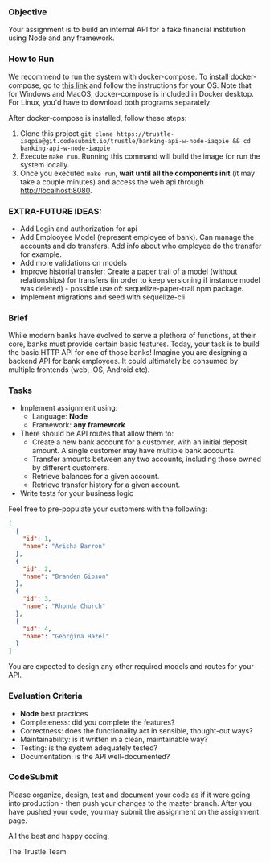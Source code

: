 ### Objective

Your assignment is to build an internal API for a fake financial institution using Node and any framework.

### How to Run
We recommend to run the system with docker-compose. To install docker-compose, go to [this link](https://docs.docker.com/compose/install/) and follow the instructions for your OS. Note that for Windows and MacOS, docker-compose is included in Docker desktop. For Linux, you'd have to download both programs separately

After docker-compose is installed, follow these steps:

1. Clone this project `git clone https://trustle-iaqpie@git.codesubmit.io/trustle/banking-api-w-node-iaqpie && cd banking-api-w-node-iaqpie`
2. Execute `make run`. Running this command will build the image for run the system locally.
3. Once you executed `make run`, **wait until all the components init** (it may take a couple minutes) and access the web api through <http://localhost:8080>.

### EXTRA-FUTURE IDEAS:
* Add Login and authorization for api
* Add Emplooyee Model (represent employee of bank). Can manage the accounts and do transfers. Add info about who employee do the transfer for example.
* Add more validations on models
* Improve historial transfer: Create a paper trail of a model (without relationships) for transfers (in order to keep versioning if instance model was deleted) - possible use of: sequelize-paper-trail npm package.
* Implement migrations and seed with sequelize-cli

### Brief

While modern banks have evolved to serve a plethora of functions, at their core, banks must provide certain basic features. Today, your task is to build the basic HTTP API for one of those banks! Imagine you are designing a backend API for bank employees. It could ultimately be consumed by multiple frontends (web, iOS, Android etc).

### Tasks

- Implement assignment using:
  - Language: **Node**
  - Framework: **any framework**
- There should be API routes that allow them to:
  - Create a new bank account for a customer, with an initial deposit amount. A
    single customer may have multiple bank accounts.
  - Transfer amounts between any two accounts, including those owned by
    different customers.
  - Retrieve balances for a given account.
  - Retrieve transfer history for a given account.
- Write tests for your business logic

Feel free to pre-populate your customers with the following:

```json
[
  {
    "id": 1,
    "name": "Arisha Barron"
  },
  {
    "id": 2,
    "name": "Branden Gibson"
  },
  {
    "id": 3,
    "name": "Rhonda Church"
  },
  {
    "id": 4,
    "name": "Georgina Hazel"
  }
]
```

You are expected to design any other required models and routes for your API.

### Evaluation Criteria

- **Node** best practices
- Completeness: did you complete the features?
- Correctness: does the functionality act in sensible, thought-out ways?
- Maintainability: is it written in a clean, maintainable way?
- Testing: is the system adequately tested?
- Documentation: is the API well-documented?

### CodeSubmit

Please organize, design, test and document your code as if it were going into production - then push your changes to the master branch. After you have pushed your code, you may submit the assignment on the assignment page.

All the best and happy coding,

The Trustle Team
